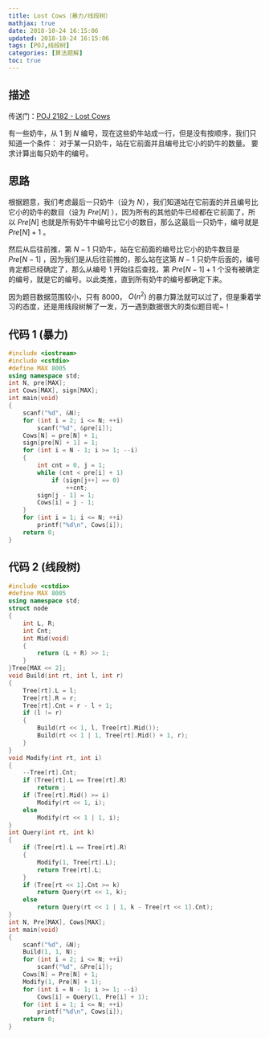 ```yaml
---
title: Lost Cows（暴力/线段树）
mathjax: true
date: 2018-10-24 16:15:06
updated: 2018-10-24 16:15:06
tags: [POJ,线段树]
categories: [算法题解]
toc: true
---
```


描述
---
传送门：[POJ 2182 - Lost Cows](http://poj.org/problem?id=2182)

有一些奶牛，从 $1$ 到 $N$ 编号，现在这些奶牛站成一行，但是没有按顺序，我们只知道一个条件：
对于某一只奶牛，站在它前面并且编号比它小的奶牛的数量。
要求计算出每只奶牛的编号。

思路
---
根据题意，我们考虑最后一只奶牛（设为 $N$），我们知道站在它前面的并且编号比它小的奶牛的数目（设为 $Pre[N]$ ），因为所有的其他奶牛已经都在它前面了，所以 $Pre[N]$ 也就是所有奶牛中编号比它小的数目，那么这最后一只奶牛，编号就是 $Pre[N]+1$ 。

然后从后往前推，第 $N-1$ 只奶牛，站在它前面的编号比它小的奶牛数目是 $Pre[N-1]$ ，因为我们是从后往前推的，那么站在这第 $N-1$ 只奶牛后面的，编号肯定都已经确定了，那么从编号 $1$ 开始往后查找，第 $Pre[N-1]+1$ 个没有被确定的编号，就是它的编号。以此类推，直到所有奶牛的编号都确定下来。

因为题目数据范围较小，只有 $8000$， $O(n^2)$ 的暴力算法就可以过了，但是秉着学习的态度，还是用线段树解了一发，万一遇到数据很大的类似题目呢~！
<!--more-->

代码 1 (暴力)
---
```cpp
#include <iostream>
#include <cstdio>
#define MAX 8005
using namespace std;
int N, pre[MAX];
int Cows[MAX], sign[MAX];
int main(void)
{
    scanf("%d", &N);
    for (int i = 2; i <= N; ++i)
        scanf("%d", &pre[i]);
    Cows[N] = pre[N] + 1;
    sign[pre[N] + 1] = 1;
    for (int i = N - 1; i >= 1; --i)
    {
        int cnt = 0, j = 1;
        while (cnt < pre[i] + 1)
            if (sign[j++] == 0)
                ++cnt;
        sign[j - 1] = 1;
        Cows[i] = j - 1;
    }
    for (int i = 1; i <= N; ++i)
        printf("%d\n", Cows[i]);
    return 0;
}
```

代码 2 (线段树)
---
```cpp
#include <cstdio>
#define MAX 8005
using namespace std;
struct node 
{
    int L, R;
    int Cnt;
    int Mid(void)
    {
        return (L + R) >> 1;
    }
}Tree[MAX << 2];
void Build(int rt, int l, int r)
{
    Tree[rt].L = l;
    Tree[rt].R = r;
    Tree[rt].Cnt = r - l + 1;
    if (l != r)
    {
        Build(rt << 1, l, Tree[rt].Mid());
        Build(rt << 1 | 1, Tree[rt].Mid() + 1, r);
    }
}
void Modify(int rt, int i)
{
    --Tree[rt].Cnt;
    if (Tree[rt].L == Tree[rt].R)
        return ;
    if (Tree[rt].Mid() >= i)
        Modify(rt << 1, i);
    else
        Modify(rt << 1 | 1, i);
}
int Query(int rt, int k)
{
    if (Tree[rt].L == Tree[rt].R)
    {
        Modify(1, Tree[rt].L);
        return Tree[rt].L;
    }
    if (Tree[rt << 1].Cnt >= k)
        return Query(rt << 1, k);
    else
        return Query(rt << 1 | 1, k - Tree[rt << 1].Cnt);
}
int N, Pre[MAX], Cows[MAX];
int main(void)
{
    scanf("%d", &N);
    Build(1, 1, N);
    for (int i = 2; i <= N; ++i)
        scanf("%d", &Pre[i]);
    Cows[N] = Pre[N] + 1;
    Modify(1, Pre[N] + 1);
    for (int i = N - 1; i >= 1; --i)
        Cows[i] = Query(1, Pre[i] + 1);
    for (int i = 1; i <= N; ++i)
        printf("%d\n", Cows[i]);
    return 0;
}
```